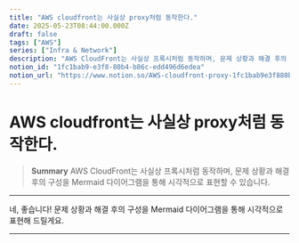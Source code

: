 ```yaml
---
title: "AWS cloudfront는 사실상 proxy처럼 동작한다."
date: 2025-05-23T08:44:00.000Z
draft: false
tags: ["AWS"]
series: ["Infra & Network"]
description: "AWS CloudFront는 사실상 프록시처럼 동작하며, 문제 상황과 해결 후의 구성을 Mermaid 다이어그램을 통해 시각적으로 표현할 수 있습니다."
notion_id: "1fc1bab9-e3f8-80b4-b86c-edd496d6edea"
notion_url: "https://www.notion.so/AWS-cloudfront-proxy-1fc1bab9e3f880b4b86cedd496d6edea"
---
```


# AWS cloudfront는 사실상 proxy처럼 동작한다.

> **Summary**
> AWS CloudFront는 사실상 프록시처럼 동작하며, 문제 상황과 해결 후의 구성을 Mermaid 다이어그램을 통해 시각적으로 표현할 수 있습니다.

---

네, 좋습니다! 문제 상황과 해결 후의 구성을 Mermaid 다이어그램을 통해 시각적으로 표현해 드릴게요.

---

